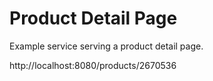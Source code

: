 # Product Detail Page
Example service serving a product detail page.

http://localhost:8080/products/2670536